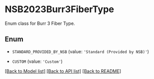 # NSB2023Burr3FiberType

Enum class for Burr 3 Fiber Type.

## Enum

* `STANDARD_PROVIDED_BY_NSB` (value: `'Standard (Provided by NSB)'`)

* `CUSTOM` (value: `'Custom'`)

[[Back to Model list]](../README.md#documentation-for-models) [[Back to API list]](../README.md#documentation-for-api-endpoints) [[Back to README]](../README.md)


